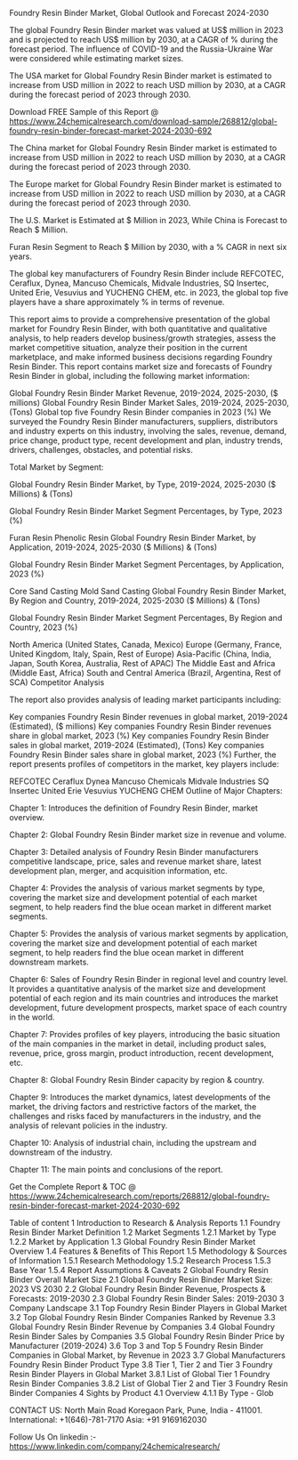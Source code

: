 Foundry Resin Binder Market, Global Outlook and Forecast 2024-2030

The global Foundry Resin Binder market was valued at US$ million in 2023 and is projected to reach US$ million by 2030, at a CAGR of % during the forecast period. The influence of COVID-19 and the Russia-Ukraine War were considered while estimating market sizes.

The USA market for Global Foundry Resin Binder market is estimated to increase from USD million in 2022 to reach USD million by 2030, at a CAGR during the forecast period of 2023 through 2030.

Download FREE Sample of this Report @ https://www.24chemicalresearch.com/download-sample/268812/global-foundry-resin-binder-forecast-market-2024-2030-692

The China market for Global Foundry Resin Binder market is estimated to increase from USD million in 2022 to reach USD million by 2030, at a CAGR during the forecast period of 2023 through 2030.

The Europe market for Global Foundry Resin Binder market is estimated to increase from USD million in 2022 to reach USD million by 2030, at a CAGR during the forecast period of 2023 through 2030.

The U.S. Market is Estimated at $ Million in 2023, While China is Forecast to Reach $ Million.

Furan Resin Segment to Reach $ Million by 2030, with a % CAGR in next six years.

The global key manufacturers of Foundry Resin Binder include REFCOTEC, Ceraflux, Dynea, Mancuso Chemicals, Midvale Industries, SQ Insertec, United Erie, Vesuvius and YUCHENG CHEM, etc. in 2023, the global top five players have a share approximately % in terms of revenue.

This report aims to provide a comprehensive presentation of the global market for Foundry Resin Binder, with both quantitative and qualitative analysis, to help readers develop business/growth strategies, assess the market competitive situation, analyze their position in the current marketplace, and make informed business decisions regarding Foundry Resin Binder. This report contains market size and forecasts of Foundry Resin Binder in global, including the following market information:

Global Foundry Resin Binder Market Revenue, 2019-2024, 2025-2030, ($ millions)
Global Foundry Resin Binder Market Sales, 2019-2024, 2025-2030, (Tons)
Global top five Foundry Resin Binder companies in 2023 (%)
We surveyed the Foundry Resin Binder manufacturers, suppliers, distributors and industry experts on this industry, involving the sales, revenue, demand, price change, product type, recent development and plan, industry trends, drivers, challenges, obstacles, and potential risks.

Total Market by Segment:

Global Foundry Resin Binder Market, by Type, 2019-2024, 2025-2030 ($ Millions) & (Tons)

Global Foundry Resin Binder Market Segment Percentages, by Type, 2023 (%)

Furan Resin
Phenolic Resin
Global Foundry Resin Binder Market, by Application, 2019-2024, 2025-2030 ($ Millions) & (Tons)

Global Foundry Resin Binder Market Segment Percentages, by Application, 2023 (%)

Core Sand Casting
Mold Sand Casting
Global Foundry Resin Binder Market, By Region and Country, 2019-2024, 2025-2030 ($ Millions) & (Tons)

Global Foundry Resin Binder Market Segment Percentages, By Region and Country, 2023 (%)

North America (United States, Canada, Mexico)
Europe (Germany, France, United Kingdom, Italy, Spain, Rest of Europe)
Asia-Pacific (China, India, Japan, South Korea, Australia, Rest of APAC)
The Middle East and Africa (Middle East, Africa)
South and Central America (Brazil, Argentina, Rest of SCA)
Competitor Analysis

The report also provides analysis of leading market participants including:

Key companies Foundry Resin Binder revenues in global market, 2019-2024 (Estimated), ($ millions)
Key companies Foundry Resin Binder revenues share in global market, 2023 (%)
Key companies Foundry Resin Binder sales in global market, 2019-2024 (Estimated), (Tons)
Key companies Foundry Resin Binder sales share in global market, 2023 (%)
Further, the report presents profiles of competitors in the market, key players include:

REFCOTEC
Ceraflux
Dynea
Mancuso Chemicals
Midvale Industries
SQ Insertec
United Erie
Vesuvius
YUCHENG CHEM
Outline of Major Chapters:

Chapter 1: Introduces the definition of Foundry Resin Binder, market overview.

Chapter 2: Global Foundry Resin Binder market size in revenue and volume.

Chapter 3: Detailed analysis of Foundry Resin Binder manufacturers competitive landscape, price, sales and revenue market share, latest development plan, merger, and acquisition information, etc.

Chapter 4: Provides the analysis of various market segments by type, covering the market size and development potential of each market segment, to help readers find the blue ocean market in different market segments.

Chapter 5: Provides the analysis of various market segments by application, covering the market size and development potential of each market segment, to help readers find the blue ocean market in different downstream markets.

Chapter 6: Sales of Foundry Resin Binder in regional level and country level. It provides a quantitative analysis of the market size and development potential of each region and its main countries and introduces the market development, future development prospects, market space of each country in the world.

Chapter 7: Provides profiles of key players, introducing the basic situation of the main companies in the market in detail, including product sales, revenue, price, gross margin, product introduction, recent development, etc.

Chapter 8: Global Foundry Resin Binder capacity by region & country.

Chapter 9: Introduces the market dynamics, latest developments of the market, the driving factors and restrictive factors of the market, the challenges and risks faced by manufacturers in the industry, and the analysis of relevant policies in the industry.

Chapter 10: Analysis of industrial chain, including the upstream and downstream of the industry.

Chapter 11: The main points and conclusions of the report.

Get the Complete Report & TOC @ https://www.24chemicalresearch.com/reports/268812/global-foundry-resin-binder-forecast-market-2024-2030-692

Table of content
1 Introduction to Research & Analysis Reports
1.1 Foundry Resin Binder Market Definition
1.2 Market Segments
1.2.1 Market by Type
1.2.2 Market by Application
1.3 Global Foundry Resin Binder Market Overview
1.4 Features & Benefits of This Report
1.5 Methodology & Sources of Information
1.5.1 Research Methodology
1.5.2 Research Process
1.5.3 Base Year
1.5.4 Report Assumptions & Caveats
2 Global Foundry Resin Binder Overall Market Size
2.1 Global Foundry Resin Binder Market Size: 2023 VS 2030
2.2 Global Foundry Resin Binder Revenue, Prospects & Forecasts: 2019-2030
2.3 Global Foundry Resin Binder Sales: 2019-2030
3 Company Landscape
3.1 Top Foundry Resin Binder Players in Global Market
3.2 Top Global Foundry Resin Binder Companies Ranked by Revenue
3.3 Global Foundry Resin Binder Revenue by Companies
3.4 Global Foundry Resin Binder Sales by Companies
3.5 Global Foundry Resin Binder Price by Manufacturer (2019-2024)
3.6 Top 3 and Top 5 Foundry Resin Binder Companies in Global Market, by Revenue in 2023
3.7 Global Manufacturers Foundry Resin Binder Product Type
3.8 Tier 1, Tier 2 and Tier 3 Foundry Resin Binder Players in Global Market
3.8.1 List of Global Tier 1 Foundry Resin Binder Companies
3.8.2 List of Global Tier 2 and Tier 3 Foundry Resin Binder Companies
4 Sights by Product
4.1 Overview
4.1.1 By Type - Glob

CONTACT US:
North Main Road Koregaon Park, Pune, India - 411001.
International: +1(646)-781-7170
Asia: +91 9169162030

Follow Us On linkedin :- https://www.linkedin.com/company/24chemicalresearch/
